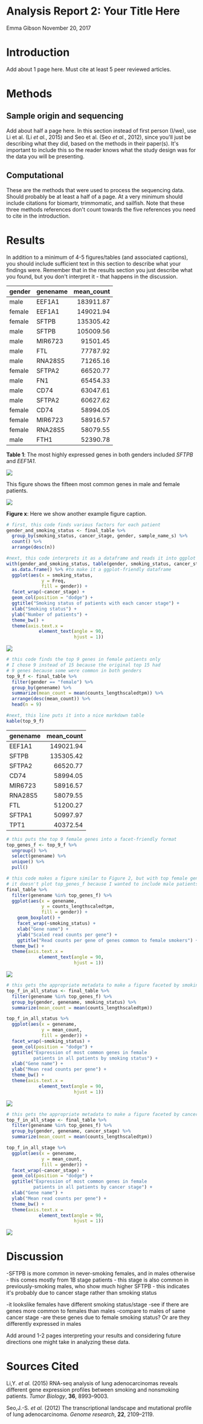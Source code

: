 Analysis Report 2: Your Title Here
================
Emma Gibson
November 20, 2017

Introduction
============

Add about 1 page here. Must cite at least 5 peer reviewed articles.

Methods
=======

Sample origin and sequencing
----------------------------

Add about half a page here. In this section instead of first person (I/we), use Li et al. (Li *et al.*, 2015) and Seo et al. (Seo *et al.*, 2012), since you'll just be describing what they did, based on the methods in their paper(s). It's important to include this so the reader knows what the study design was for the data you will be presenting.

Computational
-------------

These are the methods that were used to process the sequencing data. Should probably be at least a half of a page. At a very minimum should include citations for biomartr, trimmomatic, and sailfish. Note that these three methods references don't count towards the five references you need to cite in the introduction.

Results
=======

In addition to a minimum of 4-5 figures/tables (and associated captions), you should include sufficient text in this section to describe what your findings were. Remember that in the results section you just describe what you found, but you don't interpret it - that happens in the discussion.

| gender | genename |  mean\_count|
|:-------|:---------|------------:|
| male   | EEF1A1   |    183911.87|
| female | EEF1A1   |    149021.94|
| female | SFTPB    |    135305.42|
| male   | SFTPB    |    105009.56|
| male   | MIR6723  |     91501.45|
| male   | FTL      |     77787.92|
| male   | RNA28S5  |     71265.16|
| female | SFTPA2   |     66520.77|
| male   | FN1      |     65454.33|
| male   | CD74     |     63047.61|
| male   | SFTPA2   |     60627.62|
| female | CD74     |     58994.05|
| female | MIR6723  |     58916.57|
| female | RNA28S5  |     58079.55|
| male   | FTH1     |     52390.78|

**Table 1**: The most highly expressed genes in both genders included *SFTPB* and *EEF1A1*.

![](Analysis_Report_02_RNASeq_files/figure-markdown_github-ascii_identifiers/make-barplot-of-highly-expressed-genes-1.png)

This figure shows the fifteen most common genes in male and female patients.

![](Analysis_Report_02_RNASeq_files/figure-markdown_github-ascii_identifiers/make-boxplot-of-highly-expressed-genes-1.png)

**Figure x**: Here we show another example figure caption.

``` r
# first, this code finds various factors for each patient
gender_and_smoking_status <- final_table %>%
  group_by(smoking_status, cancer_stage, gender, sample_name_s) %>%
  count() %>%
  arrange(desc(n))

#next, this code interprets it as a dataframe and reads it into ggplot
with(gender_and_smoking_status, table(gender, smoking_status, cancer_stage)) %>%
  as.data.frame() %>% #to make it a ggplot-friendly dataframe
  ggplot(aes(x = smoking_status,
             y = Freq,
             fill = gender)) +
  facet_wrap(~cancer_stage) +
  geom_col(position = "dodge") +
  ggtitle("Smoking status of patients with each cancer stage") +
  xlab("Smoking status") +
  ylab("Number of patients") +
  theme_bw() +
  theme(axis.text.x =
            element_text(angle = 90,
                         hjust = 1))
```

![](Analysis_Report_02_RNASeq_files/figure-markdown_github-ascii_identifiers/gender-and-smoking-1.png)

``` r
# this code finds the top 9 genes in female patients only
# I chose 9 instead of 15 because the original top 15 had
# 9 genes because some were common in both genders
top_9_f <- final_table %>%
  filter(gender == "female") %>%
  group_by(genename) %>%
  summarize(mean_count = mean(counts_lengthscaledtpm)) %>%
  arrange(desc(mean_count)) %>%
  head(n = 9)

#next, this line puts it into a nice markdown table
kable(top_9_f)
```

| genename |  mean\_count|
|:---------|------------:|
| EEF1A1   |    149021.94|
| SFTPB    |    135305.42|
| SFTPA2   |     66520.77|
| CD74     |     58994.05|
| MIR6723  |     58916.57|
| RNA28S5  |     58079.55|
| FTL      |     51200.27|
| SFTPA1   |     50997.97|
| TPT1     |     40372.54|

``` r
# this puts the top 9 female genes into a facet-friendly format
top_genes_f <- top_9_f %>%
  ungroup() %>%
  select(genename) %>%
  unique() %>%
  pull()

# this code makes a figure similar to Figure 2, but with top female genes
# it doesn't plot top_genes_f because I wanted to include male patients
final_table %>%
  filter(genename %in% top_genes_f) %>%
  ggplot(aes(x = genename,
             y = counts_lengthscaledtpm,
             fill = gender)) +
    geom_boxplot() +
    facet_wrap(~smoking_status) +
    xlab("Gene name") +
    ylab("Scaled read counts per gene") +
    ggtitle("Read counts per gene of genes common to female smokers") +
  theme_bw() +
  theme(axis.text.x =
            element_text(angle = 90,
                         hjust = 1))
```

![](Analysis_Report_02_RNASeq_files/figure-markdown_github-ascii_identifiers/female-gene-graph-1.png)

``` r
# this gets the appropriate metadata to make a figure faceted by smoking status
top_f_in_all_status <- final_table %>%
  filter(genename %in% top_genes_f) %>%
  group_by(gender, genename, smoking_status) %>%
  summarize(mean_count = mean(counts_lengthscaledtpm))

top_f_in_all_status %>%
  ggplot(aes(x = genename,
             y = mean_count,
             fill = gender)) +
  facet_wrap(~smoking_status) +
  geom_col(position = "dodge") +
  ggtitle("Expression of most common genes in female
          patients in all patients by smoking status") +
  xlab("Gene name") +
  ylab("Mean read counts per gene") +
  theme_bw() +
  theme(axis.text.x =
            element_text(angle = 90,
                         hjust = 1))
```

![](Analysis_Report_02_RNASeq_files/figure-markdown_github-ascii_identifiers/smoking-in-female-genes-1.png)

``` r
# this gets the appropriate metadata to make a figure faceted by cancer stage
top_f_in_all_stage <- final_table %>%
  filter(genename %in% top_genes_f) %>%
  group_by(gender, genename, cancer_stage) %>%
  summarize(mean_count = mean(counts_lengthscaledtpm))

top_f_in_all_stage %>%
  ggplot(aes(x = genename,
             y = mean_count,
             fill = gender)) +
  facet_wrap(~cancer_stage) +
  geom_col(position = "dodge") +
  ggtitle("Expression of most common genes in female
          patients in all patients by cancer stage") +
  xlab("Gene name") +
  ylab("Mean read counts per gene") +
  theme_bw() +
  theme(axis.text.x =
            element_text(angle = 90,
                         hjust = 1))
```

![](Analysis_Report_02_RNASeq_files/figure-markdown_github-ascii_identifiers/smoking-in-female-genes-2.png)

Discussion
==========

-SFTPB is more common in never-smoking females, and in males otherwise - this comes mostly from 1B stage patients - this stage is also common in previously-smoking males, who show much higher SFTPB - this indicates it's probably due to cancer stage rather than smoking status

-it lookslike females have different smoking status/stage -see if there are genes more common to females than males -compare to males of same cancer stage -are these genes due to female smoking status? Or are they differently expressed in males

Add around 1-2 pages interpreting your results and considering future directions one might take in analyzing these data.

Sources Cited
=============

Li,Y. *et al.* (2015) RNA-seq analysis of lung adenocarcinomas reveals different gene expression profiles between smoking and nonsmoking patients. *Tumor Biology*, **36**, 8993–9003.

Seo,J.-S. *et al.* (2012) The transcriptional landscape and mutational profile of lung adenocarcinoma. *Genome research*, **22**, 2109–2119.
